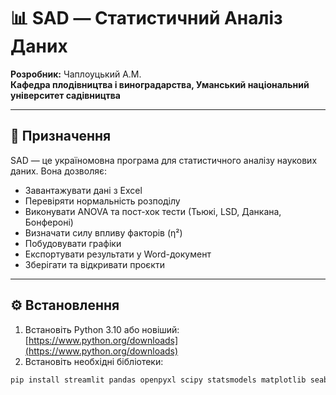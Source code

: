 # 📊 SAD — Статистичний Аналіз Даних

**Розробник:** Чаплоуцький А.М.  
**Кафедра плодівництва і виноградарства, Уманський національний університет садівництва**

---

## 🧠 Призначення

SAD — це україномовна програма для статистичного аналізу наукових даних. Вона дозволяє:

- Завантажувати дані з Excel
- Перевіряти нормальність розподілу
- Виконувати ANOVA та пост-хок тести (Тьюкі, LSD, Данкана, Бонфероні)
- Визначати силу впливу факторів (η²)
- Побудовувати графіки
- Експортувати результати у Word-документ
- Зберігати та відкривати проєкти

---

## ⚙️ Встановлення

1. Встановіть Python 3.10 або новіший: [https://www.python.org/downloads](https://www.python.org/downloads)
2. Встановіть необхідні бібліотеки:

```bash
pip install streamlit pandas openpyxl scipy statsmodels matplotlib seaborn scikit-posthocs python-docx

